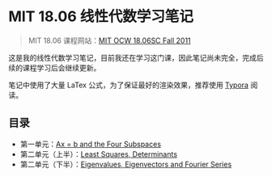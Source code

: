 # MIT 18.06 线性代数学习笔记

> MIT 18.06 课程网站：[MIT OCW 18.06SC Fall 2011](https://ocw.mit.edu/courses/18-06sc-linear-algebra-fall-2011/)



这是我的线性代数学习笔记，目前我还在学习这门课，因此笔记尚未完全，完成后续的课程学习后会继续更新。



笔记中使用了大量 LaTex 公式，为了保证最好的渲染效果，推荐使用 [Typora](https://typora.io/) 阅读。



## 目录 

- 第一单元：[Ax = b and the Four Subspaces](./Unit1-Ax=bAndTheFourSubspaces.md)
- 第二单元（上半）：[Least Squares, Determinants](./Unit2-LeastSquaresAndDeterminants.md)
- 第二单元（下半）：[Eigenvalues, Eigenvectors and Fourier Series](./Unit2.5-EigenvaluesEigenvectorsAndFourierSeries.md)

